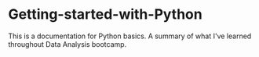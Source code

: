 # Getting-started-with-Python
This is a documentation for Python basics. A summary of what I've learned throughout Data Analysis bootcamp.
